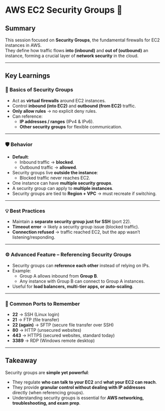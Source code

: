 # AWS EC2 Security Groups 🔐

## Summary
This session focused on **Security Groups**, the fundamental firewalls for EC2 instances in AWS.  
They define how traffic flows **into (inbound)** and **out of (outbound)** an instance, forming a crucial layer of **network security** in the cloud.

---

## Key Learnings

### 🔑 Basics of Security Groups
- Act as **virtual firewalls** around EC2 instances.  
- Control **inbound (into EC2)** and **outbound (from EC2)** traffic.  
- **Only allow rules** → no explicit deny rules.  
- Can reference:
  - **IP addresses / ranges** (IPv4 & IPv6).  
  - **Other security groups** for flexible communication.  

---

### 🛡️ Behavior
- **Default**:  
  - Inbound traffic → **blocked**.  
  - Outbound traffic → **allowed**.  
- Security groups live **outside the instance**:
  - Blocked traffic never reaches EC2.  
- One instance can have **multiple security groups**.  
- A security group can apply to **multiple instances**.  
- Security groups are tied to **Region + VPC** → must recreate if switching.  

---

### 💡 Best Practices
- Maintain a **separate security group just for SSH** (port 22).  
- **Timeout error** → likely a security group issue (blocked traffic).  
- **Connection refused** → traffic reached EC2, but the app wasn’t listening/responding.  

---

### ⚙️ Advanced Feature – Referencing Security Groups
- Security groups can **reference each other** instead of relying on IPs.  
- Example:
  - Group A allows inbound from **Group B**.  
  - Any instance with Group B can connect to Group A instances.  
- Useful for **load balancers, multi-tier apps, or auto-scaling**.  

---

### 📌 Common Ports to Remember
- **22** → SSH (Linux login)  
- **21** → FTP (file transfer)  
- **22 (again)** → SFTP (secure file transfer over SSH)  
- **80** → HTTP (unsecured websites)  
- **443** → HTTPS (secured websites, standard today)  
- **3389** → RDP (Windows remote desktop)  

---

## Takeaway
Security groups are **simple yet powerful**:
- They regulate **who can talk to your EC2** and **what your EC2 can reach**.  
- They provide **granular control without dealing with IP addresses** directly (when referencing groups).  
- Understanding security groups is essential for **AWS networking, troubleshooting, and exam prep**.   
